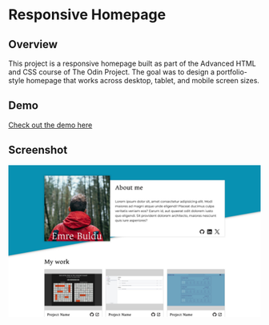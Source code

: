 # Responsive Homepage

## Overview

This project is a responsive homepage built as part of the Advanced HTML and CSS course of The Odin Project. The goal was to design a portfolio-style homepage that works across desktop, tablet, and mobile screen sizes.

## Demo

[Check out the demo here](https://emre-oktay.github.io/responsive-homepage/)

## Screenshot

![Screenshot](assets/Screenshot.png)
